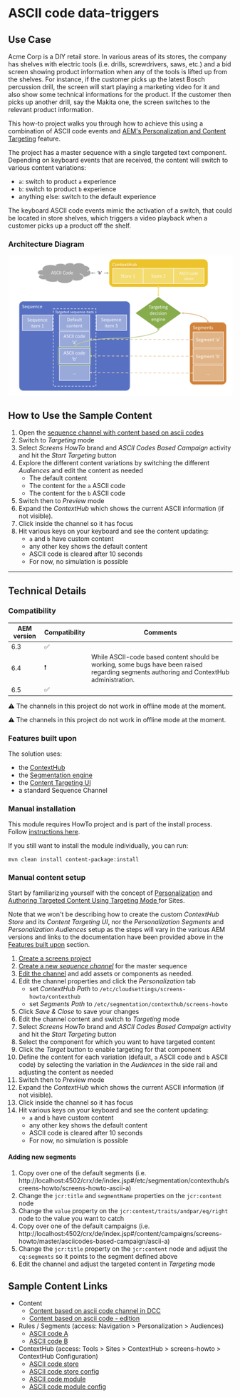 ASCII code data-triggers
========================

Use Case
--------

Acme Corp is a DIY retail store. In various areas of its stores, the company has shelves with electric tools (i.e. drills, screwdrivers, saws, etc.) and a bid screen showing product information when any of the tools is lifted up from the shelves. For instance, if the customer picks up the latest Bosch percussion drill, the screen will start playing a marketing video for it and also show some technical informations for the product. If the customer then picks up another drill, say the Makita one, the screen switches to the relevant product information.

This how-to project walks you through how to achieve this using a combination of ASCII code events and [AEM's Personalization and Content Targeting](https://helpx.adobe.com/experience-manager/6-4/sites/authoring/using/personalization.html) feature.

The project has a master sequence with a single targeted text component. Depending on keyboard events that are received, the content will switch to various content variations:
- `a`: switch to product `a` experience
- `b`: switch to product `b` experience
- anything else: switch to the default experience

The keyboard ASCII code events mimic the activation of a switch, that could be located in store shelves, which triggers a video playback when a customer picks up a product off the shelf.

### Architecture Diagram

![ASCII Code Architecture Diagram](diagram.png)

How to Use the Sample Content
-----------------------------

1. Open the [sequence channel with content based on ascii codes](http://localhost:4502/editor.html/content/screens/screens-howto/channels/data-trigger-asciicodes/content.html)
0. Switch to _Targeting_ mode
0. Select _Screens HowTo_ brand and _ASCII Codes Based Campaign_ activity and hit the _Start Targeting_ button
0. Explore the different content variations by switching the different _Audiences_ and edit the content as needed
    - The default content
    - The content for the `a` ASCII code
    - The content for the `b` ASCII code
0. Switch then to _Preview_ mode
0. Expand the _ContextHub_ which shows the current ASCII information (if not visible).
0. Click inside the channel so it has focus
0. Hit various keys on your keyboard and see the content updating:
    - `a` and `b` have custom content
    - any other key shows the default content
    - ASCII code is cleared after 10 seconds
    - For now, no simulation is possible

---

Technical Details
-----------------

### Compatibility

AEM version|Compatibility           |Comments
-----------|------------------------|--------
6.3        |:white_check_mark:      |
6.4        |:heavy_exclamation_mark:|While ASCII-code based content should be working, some bugs have been raised regarding segments authoring and ContextHub administration.
6.5        |:white_check_mark:|

:warning: The channels in this project do not work in offline mode at the moment.

:warning: The channels in this project do not work in offline mode at the moment.

### Features built upon

The solution uses:
- the [ContextHub](https://helpx.adobe.com/experience-manager/6-4/sites/developing/using/contexthub.html)
- the [Segmentation engine](https://helpx.adobe.com/experience-manager/6-4/sites/administering/using/segmentation.html)
- the [Content Targeting UI](https://helpx.adobe.com/experience-manager/6-4/sites/authoring/using/ch-previewing.html#UIModuleFeatures)
- a standard Sequence Channel

### Manual installation

This module requires HowTo project and is part of the install process. Follow [instructions here](../../README.md).

If you still want to install the module individually, you can run:

```
mvn clean install content-package:install
```

### Manual content setup

Start by familiarizing yourself with the concept of [Personalization](https://helpx.adobe.com/experience-manager/6-4/sites/administering/user-guide.html?topic=/experience-manager/6-4/sites/administering/morehelp/personalization.ug.js) and [Authoring Targeted Content Using Targeting Mode
](https://helpx.adobe.com/experience-manager/6-4/sites/authoring/using/content-targeting-touch.html) for Sites.

Note that we won't be describing how to create the custom _ContextHub Store_ and its _Content Targeting UI_, nor the _Personalization Segments_ and _Personalization Audiences_ setup as the steps will vary in the various AEM versions and links to the documentation have been provided above in the [Features built upon](#features-built-upon) section.

1. [Create a screens project](https://helpx.adobe.com/experience-manager/6-4/sites/authoring/using/creating-a-screens-project.html)
0. [Create a new _sequence channel_](https://helpx.adobe.com/experience-manager/6-4/sites/authoring/using/managing-channels.html#CreatingaNewChannel) for the master sequence
0. [Edit the channel](https://helpx.adobe.com/experience-manager/6-4/sites/authoring/using/managing-channels.html#WorkingwithChannels) and add assets or components as needed.
0. Edit the channel properties and click the _Personalization_ tab
    - set _ContextHub Path_ to `/etc/cloudsettings/screens-howto/contexthub`
    - set _Segments Path_ to `/etc/segmentation/contexthub/screens-howto`
0. Click _Save & Close_ to save your changes
0. Edit the channel content and switch to _Targeting_ mode
0. Select _Screens HowTo_ brand and _ASCII Codes Based Campaign_ activity and hit the _Start Targeting_ button
0. Select the component for which you want to have targeted content
0. Click the _Target_ button to enable targeting for that component
0. Define the content for each variation (default, `a` ASCII code and `b` ASCII code) by selecting the variation in the _Audiences_ in the side rail and adjusting the content as needed
0. Switch then to _Preview_ mode
0. Expand the _ContextHub_ which shows the current ASCII information (if not visible).
0. Click inside the channel so it has focus
0. Hit various keys on your keyboard and see the content updating:
    - `a` and `b` have custom content
    - any other key shows the default content
    - ASCII code is cleared after 10 seconds
    - For now, no simulation is possible

#### Adding new segments

1. Copy over one of the default segments (i.e. http://localhost:4502/crx/de/index.jsp#/etc/segmentation/contexthub/screens-howto/screens-howto-ascii-a)
0. Change the `jcr:title` and `segmentName` properties on the `jcr:content` node
0. Change the `value` property on the `jcr:content/traits/andpar/eq/right` node to the value you want to catch
0. Copy over one of the default campaigns (i.e. http://localhost:4502/crx/de/index.jsp#/content/campaigns/screens-howto/master/asciicodes-based-campaign/ascii-a)
0. Change the `jcr:title` property on the `jcr:content` node and adjust the `cq:segments` so it points to the segment defined above
0. Edit the channel and adjust the targeted content in _Targeting_ mode


Sample Content Links
--------------------

+ Content
    + [Content based on ascii code channel in DCC](http://localhost:4502/screens.html/content/screens/screens-howto/channels/data-trigger-asciicodes)
    + [Content based on ascii code - edition](http://localhost:4502/editor.html/content/screens/screens-howto/channels/data-trigger-asciicodes/content.edit.html)
+ Rules / Segments (access: Navigation > Personalization > Audiences)
    + [ASCII code A](http://localhost:4502/editor.html/etc/segmentation/contexthub/screens-howto/screens-howto-ascii-a.html)
    + [ASCII code B](http://localhost:4502/editor.html/etc/segmentation/contexthub/screens-howto/screens-howto-ascii-b.html)
+ ContextHub (access: Tools > Sites > ContextHub > screens-howto > ContextHub Configuration)
    + [ASCII code store](http://localhost:4502/etc/cloudsettings/screens-howto/contexthub.html)
    + [ASCII code store config](http://localhost:4502/etc/cloudsettings/screens-howto/contexthub/asciicodes.edit.html)
    + [ASCII code module](http://localhost:4502/etc/cloudsettings/screens-howto/contexthub/ui.html)
    + [ASCII code module config](http://localhost:4502/etc/cloudsettings/screens-howto/contexthub/ui/asciicodes.edit.html)  
